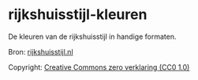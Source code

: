 # rijkshuisstijl-kleuren
De kleuren van de rijkshuisstijl in handige formaten.

Bron: [rijkshuisstijl.nl](https://www.rijkshuisstijl.nl/publiek/modules/product/DigitalStyleGuide/default/index.aspx?ItemId=6744)

Copyright: [Creative Commons zero verklaring (CC0 1.0)](https://www.rijkshuisstijl.nl/publiek/modules/product/DigitalStyleGuide/default/index.aspx?ItemId=6736&OriginalItemId=6736)
